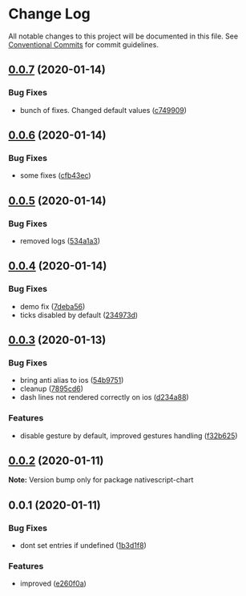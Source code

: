 # Change Log

All notable changes to this project will be documented in this file.
See [Conventional Commits](https://conventionalcommits.org) for commit guidelines.

## [0.0.7](https://github.com/Akylas/nativescript-chart/compare/v0.0.6...v0.0.7) (2020-01-14)


### Bug Fixes

* bunch of fixes. Changed default values ([c749909](https://github.com/Akylas/nativescript-chart/commit/c749909203f370eb57d883f154104f9e91691388))





## [0.0.6](https://github.com/Akylas/nativescript-chart/compare/v0.0.5...v0.0.6) (2020-01-14)


### Bug Fixes

* some fixes ([cfb43ec](https://github.com/Akylas/nativescript-chart/commit/cfb43ec5147fb77926574ff27728da9ceb185684))





## [0.0.5](https://github.com/Akylas/nativescript-chart/compare/v0.0.4...v0.0.5) (2020-01-14)


### Bug Fixes

* removed logs ([534a1a3](https://github.com/Akylas/nativescript-chart/commit/534a1a31566e13c9a91677d21e697208ea85ab1e))





## [0.0.4](https://github.com/Akylas/nativescript-chart/compare/v0.0.3...v0.0.4) (2020-01-14)


### Bug Fixes

* demo fix ([7deba56](https://github.com/Akylas/nativescript-chart/commit/7deba56a7a48e71e2015cb85d97120a735f6117c))
* ticks disabled by default ([234973d](https://github.com/Akylas/nativescript-chart/commit/234973dd3acc9c23d2aa6fad7940bbd3663b7c66))





## [0.0.3](https://github.com/Akylas/nativescript-chart/compare/v0.0.2...v0.0.3) (2020-01-13)


### Bug Fixes

* bring anti alias to ios ([54b9751](https://github.com/Akylas/nativescript-chart/commit/54b97517354a5d5f5f7e2172d25637781def2f5d))
* cleanup ([7895cd6](https://github.com/Akylas/nativescript-chart/commit/7895cd640ac63e41f9067dd065fd394adb2452dc))
* dash lines not rendered correctly on ios ([d234a88](https://github.com/Akylas/nativescript-chart/commit/d234a882d467166998c4da33336c9ea564c5cb3a))


### Features

* disable gesture by default, improved gestures handling ([f32b625](https://github.com/Akylas/nativescript-chart/commit/f32b62571d4883c014d96c90b0dcbf73da113cb5))





## [0.0.2](https://github.com/Akylas/nativescript-chart/compare/v0.0.1...v0.0.2) (2020-01-11)

**Note:** Version bump only for package nativescript-chart





## 0.0.1 (2020-01-11)


### Bug Fixes

* dont set entries if undefined ([1b3d1f8](https://github.com/Akylas/nativescript-chart/commit/1b3d1f8479f46fa1f5948d47c0a7efaad32f0148))


### Features

* improved ([e260f0a](https://github.com/Akylas/nativescript-chart/commit/e260f0a289faed36dd574afbaeebde385675e878))
